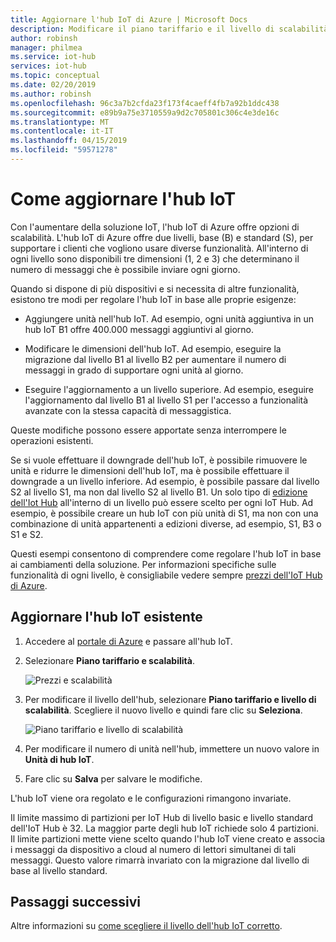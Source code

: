 ```yaml
---
title: Aggiornare l'hub IoT di Azure | Microsoft Docs
description: Modificare il piano tariffario e il livello di scalabilità dell'hub IoT per ottenere funzionalità aggiuntive di gestione del dispositivo e di messaggistica.
author: robinsh
manager: philmea
ms.service: iot-hub
services: iot-hub
ms.topic: conceptual
ms.date: 02/20/2019
ms.author: robinsh
ms.openlocfilehash: 96c3a7b2cfda23f173f4caeff4fb7a92b1ddc438
ms.sourcegitcommit: e89b9a75e3710559a9d2c705801c306c4e3de16c
ms.translationtype: MT
ms.contentlocale: it-IT
ms.lasthandoff: 04/15/2019
ms.locfileid: "59571278"
---
```

# <a name="how-to-upgrade-your-iot-hub"></a>Come aggiornare l'hub IoT

Con l'aumentare della soluzione IoT, l'hub IoT di Azure offre opzioni di scalabilità. L'hub IoT di Azure offre due livelli, base (B) e standard (S), per supportare i clienti che vogliono usare diverse funzionalità. All'interno di ogni livello sono disponibili tre dimensioni (1, 2 e 3) che determinano il numero di messaggi che è possibile inviare ogni giorno.

Quando si dispone di più dispositivi e si necessita di altre funzionalità, esistono tre modi per regolare l'hub IoT in base alle proprie esigenze:

* Aggiungere unità nell'hub IoT. Ad esempio, ogni unità aggiuntiva in un hub IoT B1 offre 400.000 messaggi aggiuntivi al giorno.

* Modificare le dimensioni dell'hub IoT. Ad esempio, eseguire la migrazione dal livello B1 al livello B2 per aumentare il numero di messaggi in grado di supportare ogni unità al giorno.

* Eseguire l'aggiornamento a un livello superiore. Ad esempio, eseguire l'aggiornamento dal livello B1 al livello S1 per l'accesso a funzionalità avanzate con la stessa capacità di messaggistica.

Queste modifiche possono essere apportate senza interrompere le operazioni esistenti.

Se si vuole effettuare il downgrade dell'hub IoT, è possibile rimuovere le unità e ridurre le dimensioni dell'hub IoT, ma è possibile effettuare il downgrade a un livello inferiore. Ad esempio, è possibile passare dal livello S2 al livello S1, ma non dal livello S2 al livello B1. Un solo tipo di [edizione dell'Iot Hub](https://azure.microsoft.com/pricing/details/iot-hub/) all'interno di un livello può essere scelto per ogni IoT Hub. Ad esempio, è possibile creare un hub IoT con più unità di S1, ma non con una combinazione di unità appartenenti a edizioni diverse, ad esempio, S1, B3 o S1 e S2.

Questi esempi consentono di comprendere come regolare l'hub IoT in base ai cambiamenti della soluzione. Per informazioni specifiche sulle funzionalità di ogni livello, è consigliabile vedere sempre [prezzi dell'IoT Hub di Azure](https://azure.microsoft.com/pricing/details/iot-hub/).

## <a name="upgrade-your-existing-iot-hub"></a>Aggiornare l'hub IoT esistente

1. Accedere al [portale di Azure](https://portal.azure.com/) e passare all'hub IoT.

2. Selezionare **Piano tariffario e scalabilità**.

   ![Prezzi e scalabilità](./media/iot-hub-upgrade/pricing-scale.png)

3. Per modificare il livello dell'hub, selezionare **Piano tariffario e livello di scalabilità**. Scegliere il nuovo livello e quindi fare clic su **Seleziona**.

   ![Piano tariffario e livello di scalabilità](./media/iot-hub-upgrade/select-tier.png)

4. Per modificare il numero di unità nell'hub, immettere un nuovo valore in **Unità di hub IoT**.

5. Fare clic su **Salva** per salvare le modifiche.

L'hub IoT viene ora regolato e le configurazioni rimangono invariate.

Il limite massimo di partizioni per IoT Hub di livello basic e livello standard dell'IoT Hub è 32. La maggior parte degli hub IoT richiede solo 4 partizioni. Il limite partizioni mette viene scelto quando l'hub IoT viene creato e associa i messaggi da dispositivo a cloud al numero di lettori simultanei di tali messaggi. Questo valore rimarrà invariato con la migrazione dal livello di base al livello standard.

## <a name="next-steps"></a>Passaggi successivi

Altre informazioni su [come scegliere il livello dell'hub IoT corretto](iot-hub-scaling.md).